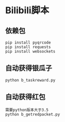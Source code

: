 # Bilibili脚本

## 依赖包

    pip install pyqrcode 
    pip install requests 
    pip install websockets

## 自动获得银瓜子
    python b_taskreward.py
    
## 自动获得红包
    需要python版本大于3.5
    python b_getredpacket.py
